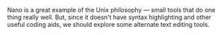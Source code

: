 Nano is a great example of the Unix philosophy &mdash; small tools that do one thing really well. But, since it doesn't have syntax highlighting and other useful coding aids, we should explore some alternate text editing tools.

